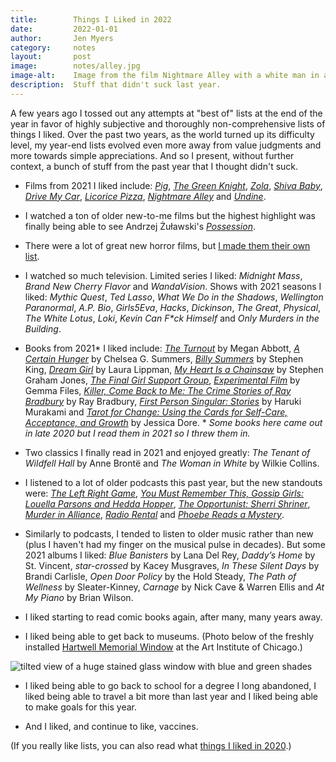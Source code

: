 ```yaml
---
title:        Things I Liked in 2022
date:         2022-01-01
author:       Jen Myers
category:     notes
layout:       post
image:        notes/alley.jpg
image-alt:    Image from the film Nightmare Alley with a white man in a jacket and fedora stepping through the spiral tunnel of a carnival funhouse
description:  Stuff that didn't suck last year.
---
```


A few years ago I tossed out any attempts at "best of" lists at the end of the year in favor of highly subjective and thoroughly non-comprehensive lists of things I liked. Over the past two years, as the world turned up its difficulty level, my year-end lists evolved even more away from value judgments and more towards simple appreciations. And so I present, without further context, a bunch of stuff from the past year that I thought didn't suck.

- Films from 2021 I liked include: [_Pig_](https://letterboxd.com/film/pig-2021/), [_The Green Knight_](https://letterboxd.com/film/the-green-knight/), [_Zola_](https://letterboxd.com/film/zola/), [_Shiva Baby_](https://letterboxd.com/film/shiva-baby-2020/), [_Drive My Car_](https://letterboxd.com/film/drive-my-car/), [_Licorice Pizza_](https://letterboxd.com/film/licorice-pizza/), [_Nightmare Alley_](https://letterboxd.com/film/nightmare-alley-2021/) and [_Undine_](https://letterboxd.com/film/undine-2020/).

- I watched a ton of older new-to-me films but the highest highlight was finally being able to see Andrzej Żuławski's [_Possession_](https://letterboxd.com/film/possession/).

- There were a lot of great new horror films, but [I made them their own list](https://jenmyers.net/notes/favorite-horror-films-of-2021.html).

- I watched so much television. Limited series I liked: _Midnight Mass_, _Brand New Cherry Flavor_ and _WandaVision_. Shows with 2021 seasons I liked: _Mythic Quest_, _Ted Lasso_, _What We Do in the Shadows_, _Wellington Paranormal_, _A.P. Bio_, _Girls5Eva_, _Hacks_, _Dickinson_, _The Great_, _Physical_, _The White Lotus_, _Loki_, _Kevin Can F*ck Himself_ and _Only Murders in the Building_.

- Books from 2021* I liked include: [_The Turnout_](https://www.goodreads.com/book/show/55573785-the-turnout) by Megan Abbott, [_A Certain Hunger_](https://www.goodreads.com/book/show/53180064-a-certain-hunger) by Chelsea G. Summers, [_Billy Summers_](https://www.goodreads.com/book/show/56852407-billy-summers) by Stephen King, [_Dream Girl_](https://www.goodreads.com/book/show/55425157-dream-girl) by Laura Lippman, [_My Heart Is a Chainsaw_](https://www.goodreads.com/book/show/55711617-my-heart-is-a-chainsaw) by Stephen Graham Jones, [_The Final Girl Support Group_](https://www.goodreads.com/book/show/55829194-the-final-girl-support-group), [_Experimental Film_](https://www.goodreads.com/book/show/54883466-experimental-film) by Gemma Files, [_Killer, Come Back to Me: The Crime Stories of Ray Bradbury_](https://www.goodreads.com/book/show/52979067-killer-come-back-to-me) by Ray Bradbury, [_First Person Singular: Stories_](https://www.goodreads.com/book/show/54614599-first-person-singular) by Haruki Murakami and [_Tarot for Change: Using the Cards for Self-Care, Acceptance, and Growth_](https://www.goodreads.com/book/show/57169050-tarot-for-change) by Jessica Dore. * _Some books here came out in late 2020 but I read them in 2021 so I threw them in._

- Two classics I finally read in 2021 and enjoyed greatly: _The Tenant of Wildfell Hall_ by Anne Brontë and _The Woman in White_ by Wilkie Collins.

- I listened to a lot of older podcasts this past year, but the new standouts were: [_The Left Right Game_](https://qcodemedia.com/theleftrightgame), [_You Must Remember This, Gossip Girls: Louella Parsons and Hedda Hopper_](https://www.youmustrememberthispodcast.com/episodes/category/Gossip+Girls), [_The Opportunist: Sherri Shriner_](https://kastmedia.com/podcasts/the-opportunist/), [_Murder in Alliance_](https://www.murderinalliance.com/), [_Radio Rental_](https://radiorentalusa.com/) and [_Phoebe Reads a Mystery_](https://thisiscriminal.com/mystery/).

- Similarly to podcasts, I tended to listen to older music rather than new (plus I haven't had my finger on the musical pulse in decades). But some 2021 albums I liked: _Blue Banisters_ by Lana Del Rey, _Daddy’s Home_ by St. Vincent, _star-crossed_ by Kacey Musgraves, _In These Silent Days_ by Brandi Carlisle, _Open Door Policy_ by the Hold Steady, _The Path of Wellness_ by Sleater-Kinney, _Carnage_ by Nick Cave & Warren Ellis and _At My Piano_ by Brian Wilson.

- I liked starting to read comic books again, after many, many years away.

- I liked being able to get back to museums. (Photo below of the freshly installed [Hartwell Memorial Window](https://www.artic.edu/exhibitions/9536/landscape-in-light-the-tiffany-window-at-the-art-institute-of-chicago) at the Art Institute of Chicago.)

<div><img alt="tilted view of a huge stained glass window with blue and green shades" src="{{ site.baseurl }}/images/notes/window.png" /></div>

- I liked being able to go back to school for a degree I long abandoned, I liked being able to travel a bit more than last year and I liked being able to make goals for this year.

- And I liked, and continue to like, vaccines.

(If you really like lists, you can also read what [things I liked in 2020](https://jenmyers.net/notes/things-i-liked-in-2020.html).)
